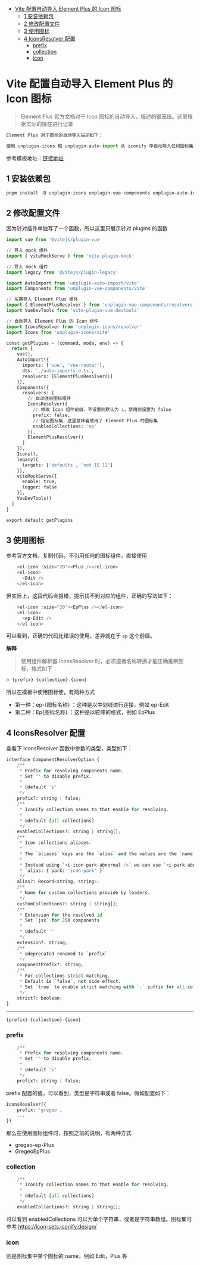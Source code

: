 -   [Vite 配置自动导入 Element Plus 的 Icon 图标](#vite-配置自动导入-element-plus-的-icon-图标)
    -   [1 安装依赖包](#1-安装依赖包)
    -   [2 修改配置文件](#2-修改配置文件)
    -   [3 使用图标](#3-使用图标)
    -   [4 IconsResolver 配置](#4-iconsresolver-配置)
        -   [prefix](#prefix)
        -   [collection](#collection)
        -   [icon](#icon)

# Vite 配置自动导入 Element Plus 的 Icon 图标

> Element Plus 官方文档对于 Icon 图标的自动导入，描述的很笼统。这里根据实际的操在进行记录

```python
Element Plus 对于图标的自动导入描述如下：

使用 unplugin-icons 和 unplugin-auto-import 从 iconify 中自动导入任何图标集。 您可以参考此模板

```

参考模板地址：[链接地址](https://github.com/sxzz/element-plus-best-practices/blob/db2dfc983ccda5570033a0ac608a1bd9d9a7f658/vite.config.ts#L21-L58)

## 1 安装依赖包

```python
pnpm install -D unplugin-icons unplugin-vue-components unplugin-auto-import
```

## 2 修改配置文件

因为针对插件单独写了一个函数，所以这里只展示针对 plugins 的函数

```python
import vue from '@vitejs/plugin-vue'

// 导入 mock 组件
import { viteMockServe } from 'vite-plugin-mock'

// 导入 mock 组件
import legacy from '@vitejs/plugin-legacy'

import AutoImport from 'unplugin-auto-import/vite'
import Components from 'unplugin-vue-components/vite'

// 按需导入 Element Plus 组件
import { ElementPlusResolver } from 'unplugin-vue-components/resolvers'
import VueDevTools from 'vite-plugin-vue-devtools'

// 自动导入 Element Plus 的 Icon 组件
import IconsResolver from 'unplugin-icons/resolver'
import Icons from 'unplugin-icons/vite'

const getPlugins = (command, mode, env) => {
  return [
    vue(),
    AutoImport({
      imports: ['vue', 'vue-router'],
      dts: './auto-imports.d.ts',
      resolvers: [ElementPlusResolver()]
    }),
    Components({
      resolvers: [
		// 自动注册图标组件
        IconsResolver({
		  // 修改 Icon 组件前缀，不设置则默认为 i，禁用则设置为 false
          prefix: false,
		  // 指定图标集，这里意味着使用了 Element Plus 的图标集
          enabledCollections: 'ep'
        }),
        ElementPlusResolver()
      ]
    }),
    Icons(),
    legacy({
      targets: ['defaults', 'not IE 11']
    }),
    viteMockServe({
      enable: true,
      logger: false
    }),
    VueDevTools()
  ]
}

export default getPlugins
```

## 3 使用图标

参考官方文档，复制代码，不引用任何的图标组件，直接使用

```python
    <el-icon :size="20"><Plus /></el-icon>
    <el-icon>
      <Edit />
    </el-icon>
```

但实际上，这段代码会报错，提示找不到对应的组件，正确的写法如下：

```python
    <el-icon :size="20"><EpPlus /></el-icon>
    <el-icon>
      <ep-Edit />
    </el-icon>
```

可以看到，正确的代码比错误的使用，差异就在于 `ep` 这个前缀。

**解释**

> 使用组件解析器 IconsResolver 时，必须遵循名称转换才能正确推断图标，格式如下：

```python
🔥 {prefix}-{collection}-{icon}
```

所以在模板中使用图标使，有两种方式

-   第一种：ep-{图标名称} ：这种是以中划线进行连接，例如 ep-Edit
-   第二种：Ep{图标名称} ：这种是以驼峰的格式，例如 EpPlus

## 4 IconsResolver 配置

查看下 IconsResolver 函数中参数的类型，类型如下：

```python
interface ComponentResolverOption {
    /**
     * Prefix for resolving components name.
     * Set '' to disable prefix.
     *
     * @default 'i'
     */
    prefix?: string | false;
    /**
     * Iconify collection names to that enable for resolving.
     *
     * @default [all collections]
     */
    enabledCollections?: string | string[];
    /**
     * Icon collections aliases.
     *
     * The `aliases` keys are the `alias` and the values are the `name` for the collection.
     *
     * Instead using `<i-icon-park-abnormal />` we can use `<i-park-abnormal />` configuring:
     * `alias: { park: 'icon-park' }`
     */
    alias?: Record<string, string>;
    /**
     * Name for custom collections provide by loaders.
     */
    customCollections?: string | string[];
    /**
     * Extension for the resolved id
     * Set `jsx` for JSX components
     *
     * @default ''
     */
    extension?: string;
    /**
     * @deprecated renamed to `prefix`
     */
    componentPrefix?: string;
    /**
     * For collections strict matching.
     * Default is `false`, not side effect.
     * Set `true` to enable strict matching with `-` suffix for all collections.
     */
    strict?: boolean;
}
```

---

```python
{prefix}-{collection}-{icon}
```

### prefix

```python
    /**
     * Prefix for resolving components name.
     * Set '' to disable prefix.
     *
     * @default 'i'
     */
    prefix?: string | false;
```

prefix 配置的值，可以看到，类型是字符串或者 false。假如配置如下：

```python
IconsResolver({
	prefix: 'gregeo',
	...
})
```

那么在使用图标组件时，按照之前的说明，有两种方式

-   gregeo-ep-Plus
-   GregeoEpPlus

### collection

```python
    /**
     * Iconify collection names to that enable for resolving.
     *
     * @default [all collections]
     */
    enabledCollections?: string | string[];
```

可以看到 enabledCollections 可以为单个字符串，或者是字符串数组。图标集可参考 https://icon-sets.iconify.design/

### icon

则是图标集中某个图标的 name，例如 Edit，Plus 等
